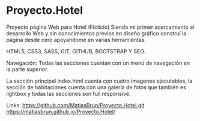 # Proyecto.Hotel
Proyecto página Web para Hotel (Ficticio)
Siendo mi primer acercamiento al desarrollo Web y sin conocimientos previos en diseño gráfico construí la página desde cero apoyandome en varias herramientas.

HTML5, CSS3, SASS, GIT, GITHUB, BOOTSTRAP Y SEO.

Navegación: Todas las secciones cuentan con un menú de navegación  en la parte superior.

La sección principal index.html cuenta con cuatro imagenes ejecutables, la sección de habitaciones cuenta con una galería de fotos que también es lightbox y 
todas las secciones son full responsive.

Links: https://github.com/MatiasBrun/Proyecto.Hotel.git
       https://matiasbrun.github.io/Proyecto.Hotel/
       
